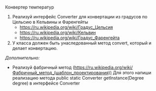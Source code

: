 Конвертер температур

1. Реализуй интерфейс Converter
   для конвертации из градусов по Цельсию в Кельвины и Фаренгейты
   - https://ru.wikipedia.org/wiki/Градус_Цельсия
   - https://ru.wikipedia.org/wiki/Кельвин
   - https://ru.wikipedia.org/wiki/Градус_Фаренгейта
2. У класса должен быть унаследованный метод convert, который и делает конвертацию.

*Дополнительно:*
- Реализуй фабричный метод (https://ru.wikipedia.org/wiki/Фабричный_метод_(шаблон_проектирования))
Для этого напиши реализацию метода public static Converter getInstance(Degree degree) в интерфейсе Converter